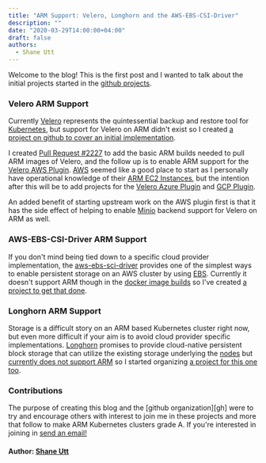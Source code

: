 ```yaml
---
title: "ARM Support: Velero, Longhorn and the AWS-EBS-CSI-Driver"
description: ""
date: "2020-03-29T14:00:00+04:00"
draft: false
authors:
  - Shane Utt
---
```


Welcome to the blog! This is the first post and I wanted to talk about the initial projects started in the [github projects][projects].

### Velero ARM Support

Currently [Velero][velero] represents the quintessential backup and restore tool for [Kubernetes][k8s], but support for Velero on ARM didn't exist so I created [a project on github to cover an initial implementation][project1].

I created [Pull Request #2227][pr] to add the basic ARM builds needed to pull ARM images of Velero, and the follow up is to enable ARM support for the [Velero AWS Plugin][awsplugin]. [AWS][aws] seemed like a good place to start as I personally have operational knowledge of their [ARM EC2 Instances][ec2], but the intention after this will be to add projects for the [Velero Azure Plugin][azureplugin] and [GCP Plugin][gcpplugin].

An added benefit of starting upstream work on the AWS plugin first is that it has the side effect of helping to enable [Minio][minio] backend support for Velero on ARM as well.

### AWS-EBS-CSI-Driver ARM Support

If you don't mind being tied down to a specific cloud provider implementation, the [aws-ebs-sci-driver](https://github.com/kubernetes-sigs/aws-ebs-csi-driver) provides one of the simplest ways to enable persistent storage on an AWS cluster by using [EBS][ebs]. Currently it doesn't support ARM though in the [docker image builds][dockerebs] so I've created [a project to get that done][project3].

### Longhorn ARM Support

Storage is a difficult story on an ARM based Kubernetes cluster right now, but even more difficult if your aim is to avoid cloud provider specific implementations. [Longhorn][longhorn] promises to provide cloud-native persistent block storage that can utilize the existing storage underlying the [nodes][nodes] but [currently does not support ARM][longhornarmissue] so I started organizing [a project for this one too][project2].

### Contributions

The purpose of creating this blog and the [github organization][gh] were to try and encourage others with interest to join me in these projects and more that follow to make ARM Kubernetes clusters grade A. If you're interested in joining in [send an email!](mailto:info@kubernetes-arm.com)

#### Author: [Shane Utt](https://github.com/shaneutt)

[projects]:https://github.com/orgs/kubernetes-arm/projects/
[project1]:https://github.com/orgs/kubernetes-arm/projects/1
[project2]:https://github.com/orgs/kubernetes-arm/projects/2
[project3]:https://github.com/orgs/kubernetes-arm/projects/3
[velero]:https://github.com/vmware-tanzu/velero
[k8s]:https://kubernetes.io
[pr]:https://github.com/vmware-tanzu/velero/pull/2227
[awsplugin]:https://github.com/vmware-tanzu/velero-plugin-for-aws
[aws]:https://aws.amazon.com/
[ec2]:https://aws.amazon.com/ec2/instance-types/a1/
[azureplugin]:https://github.com/vmware-tanzu/velero-plugin-for-microsoft-azure
[gcpplugin]:https://github.com/vmware-tanzu/velero-plugin-for-gcp
[minio]:https://min.io/
[ebs]:https://aws.amazon.com/ebs/
[dockerebs]:https://hub.docker.com/r/amazon/aws-ebs-csi-driver/tags
[longhorn]:https://longhorn.io/
[nodes]:https://kubernetes.io/docs/concepts/architecture/nodes/
[longhornarmissue]:https://github.com/longhorn/longhorn/issues/6
